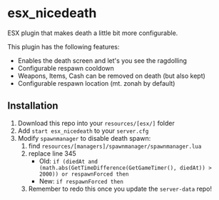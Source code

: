 # esx_nicedeath

ESX plugin that makes death a little bit more configurable.

This plugin has the following features:

- Enables the death screen and let's you see the ragdolling
- Configurable respawn cooldown
- Weapons, Items, Cash can be removed on death (but also kept)
- Configurable respawn location (mt. zonah by default)

## Installation

1. Download this repo into your `resources/[esx/]` folder
2. Add `start esx_nicedeath` to your `server.cfg`
3. Modify `spawnmanager` to disable death spawn:
    1. find `resources/[managers]/spawnmanager/spawnmanager.lua`
    2. replace line 345
        - Old: `if (diedAt and (math.abs(GetTimeDifference(GetGameTimer(), diedAt)) > 2000)) or respawnForced then`
        - New: `if respawnForced then`
    3. Remember to redo this once you update the `server-data` repo!
